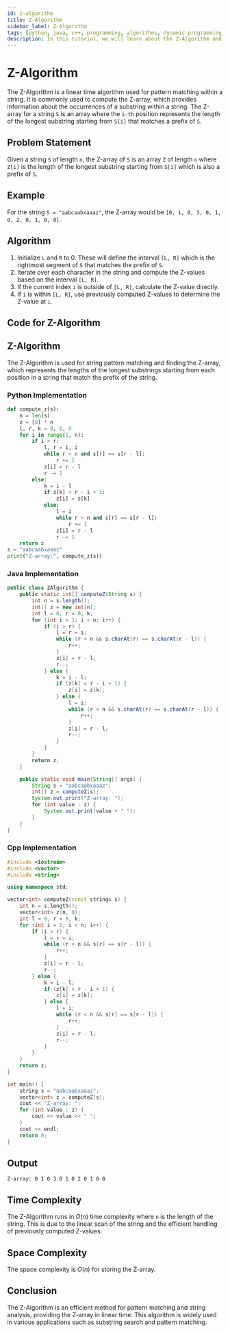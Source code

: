 ```yaml
---
id: z-algorithm
title: Z-Algorithm
sidebar_label: Z-Algorithm
tags: [python, java, c++, programming, algorithms, dynamic programming, tutorial, in-depth]
description: In this tutorial, we will learn about the Z-Algorithm and its implementation in Python, Java, and C++ with detailed explanations and examples.
---
```


# Z-Algorithm

The Z-Algorithm is a linear time algorithm used for pattern matching within a string. It is commonly used to compute the Z-array, which provides information about the occurrences of a substring within a string. The Z-array for a string `S` is an array where the `i-th` position represents the length of the longest substring starting from `S[i]` that matches a prefix of `S`.

## Problem Statement

Given a string `S` of length `n`, the Z-array of `S` is an array `Z` of length `n` where `Z[i]` is the length of the longest substring starting from `S[i]` which is also a prefix of `S`. 

## Example

For the string `S = "aabcaabxaaaz"`, the Z-array would be `[0, 1, 0, 3, 0, 1, 0, 2, 0, 1, 0, 0]`.

## Algorithm

1. Initialize `L` and `R` to 0. These will define the interval `[L, R]` which is the rightmost segment of `S` that matches the prefix of `S`.
2. Iterate over each character in the string and compute the Z-values based on the interval `[L, R]`.
3. If the current index `i` is outside of `[L, R]`, calculate the Z-value directly.
4. If `i` is within `[L, R]`, use previously computed Z-values to determine the Z-value at `i`.

## Code for Z-Algorithm

## Z-Algorithm

The Z-Algorithm is used for string pattern matching and finding the Z-array, which represents the lengths of the longest substrings starting from each position in a string that match the prefix of the string.

### Python Implementation

```python
def compute_z(s):
    n = len(s)
    z = [0] * n
    l, r, k = 0, 0, 0
    for i in range(1, n):
        if i > r:
            l, r = i, i
            while r < n and s[r] == s[r - l]:
                r += 1
            z[i] = r - l
            r -= 1
        else:
            k = i - l
            if z[k] < r - i + 1:
                z[i] = z[k]
            else:
                l = i
                while r < n and s[r] == s[r - l]:
                    r += 1
                z[i] = r - l
                r -= 1
    return z
s = "aabcaabxaaaz"
print("Z-array:", compute_z(s))
```

### Java Implementation

```java
public class ZAlgorithm {
    public static int[] computeZ(String s) {
        int n = s.length();
        int[] z = new int[n];
        int l = 0, r = 0, k;
        for (int i = 1; i < n; i++) {
            if (i > r) {
                l = r = i;
                while (r < n && s.charAt(r) == s.charAt(r - l)) {
                    r++;
                }
                z[i] = r - l;
                r--;
            } else {
                k = i - l;
                if (z[k] < r - i + 1) {
                    z[i] = z[k];
                } else {
                    l = i;
                    while (r < n && s.charAt(r) == s.charAt(r - l)) {
                        r++;
                    }
                    z[i] = r - l;
                    r--;
                }
            }
        }
        return z;
    }

    public static void main(String[] args) {
        String s = "aabcaabxaaaz";
        int[] z = computeZ(s);
        System.out.print("Z-array: ");
        for (int value : z) {
            System.out.print(value + " ");
        }
    }
}
```

### Cpp Implementation

```cpp
#include <iostream>
#include <vector>
#include <string>

using namespace std;

vector<int> computeZ(const string& s) {
    int n = s.length();
    vector<int> z(n, 0);
    int l = 0, r = 0, k;
    for (int i = 1; i < n; i++) {
        if (i > r) {
            l = r = i;
            while (r < n && s[r] == s[r - l]) {
                r++;
            }
            z[i] = r - l;
            r--;
        } else {
            k = i - l;
            if (z[k] < r - i + 1) {
                z[i] = z[k];
            } else {
                l = i;
                while (r < n && s[r] == s[r - l]) {
                    r++;
                }
                z[i] = r - l;
                r--;
            }
        }
    }
    return z;
}

int main() {
    string s = "aabcaabxaaaz";
    vector<int> z = computeZ(s);
    cout << "Z-array: ";
    for (int value : z) {
        cout << value << " ";
    }
    cout << endl;
    return 0;
}
```

## Output

`Z-array: 0 1 0 3 0 1 0 2 0 1 0 0`


## Time Complexity

The Z-Algorithm runs in $O(n)$ time complexity where `n` is the length of the string. This is due to the linear scan of the string and the efficient handling of previously computed Z-values.

## Space Complexity

The space complexity is $O(n)$ for storing the Z-array.

## Conclusion

The Z-Algorithm is an efficient method for pattern matching and string analysis, providing the Z-array in linear time. This algorithm is widely used in various applications such as substring search and pattern matching.
